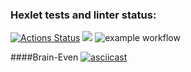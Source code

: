 ### Hexlet tests and linter status:
[![Actions Status](https://github.com/lizasolomyannik/frontend-project-lvl1/workflows/hexlet-check/badge.svg)](https://github.com/lizasolomyannik/frontend-project-lvl1/actions)
<a href="https://codeclimate.com/github/lizasolomyannik/frontend-project-lvl1/maintainability"><img src="https://api.codeclimate.com/v1/badges/e8a9086e7d9a304f9502/maintainability" /></a>
![example workflow](https://github.com/lizasolomyannik/frontend-project-lvl1/actions/workflows/github-actions-demo.yml/badge.svg)

####Brain-Even
[![asciicast](https://asciinema.org/a/87WLdHAu5QOGTVvweu2yDAQP5.svg)](https://asciinema.org/a/87WLdHAu5QOGTVvweu2yDAQP5)